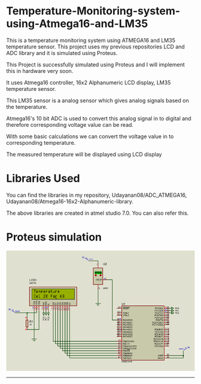 # Temperature-Monitoring-system-using-Atmega16-and-LM35
This is a temperature monitoring system using ATMEGA16 and LM35 temperature sensor. This project uses my previous repositories LCD and ADC library and it is simulated using Proteus.

This Project is successfully simulated using Proteus and I will implement this in hardware very soon.

It uses
  Atmega16 controller,
  16x2 Alphanumeric LCD display,
  LM35 temperature sensor.
  
This LM35 sensor is a analog sensor which gives analog signals based on the temperature.

Atmega16's 10 bit ADC is used to convert this analog signal in to digital and therefore corresponding voltage value can be read.

With some basic calculations we can convert the voltage value in to corresponding temperature.

The measured temperature will be displayed using LCD display
# Libraries Used
You can find the libraries in my repository,
  Udayanan08/ADC_ATMEGA16,
  Udayanan08/Atmega16-16x2-Alphanumeric-library.
  
The above libraries are created in atmel studio 7.0. You can also refer this.


# Proteus simulation
![Proteus simuatioin](https://github.com/Udayanan08/Temperature-Monitoring-system-using-Atmega16-and-LM35/blob/master/Proteus%20simulation/Screenshot%20(219).png)



___________________________________________________________________________________________________________________________________________

